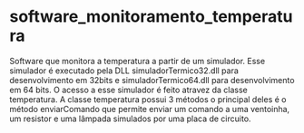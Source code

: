 # software_monitoramento_temperatura
Software que monitora a temperatura a partir de um simulador. Esse simulador é executado pela DLL simuladorTermico32.dll para desenvolvimento em 32bits e simuladorTermico64.dll para desenvolvimento em 64 bits. O acesso a esse simulador é feito atravez da classe temperatura. A classe temperatura possui 3 métodos o principal deles é o método enviarComando que permite enviar um comando a uma ventoinha, um resistor e uma lâmpada simulados por uma placa de circuito.
